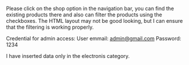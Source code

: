 Please click on the shop option in the navigation bar, you can find the existing products there and also can filter the products using the checkboxes. The HTML layout may not be good looking, but I can ensure that the filtering is working properly. 

Credential for admin access:
   User emmail: admin@gmail.com
   Password: 1234

I have inserted data only in the electronis category.
